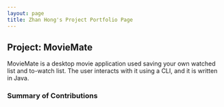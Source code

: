 ```yaml
---
layout: page
title: Zhan Hong's Project Portfolio Page
---
```


## Project: MovieMate

MovieMate is a desktop movie application used saving your own watched list and to-watch list.
The user interacts with it using a CLI, and it is written in Java.

### Summary of Contributions
